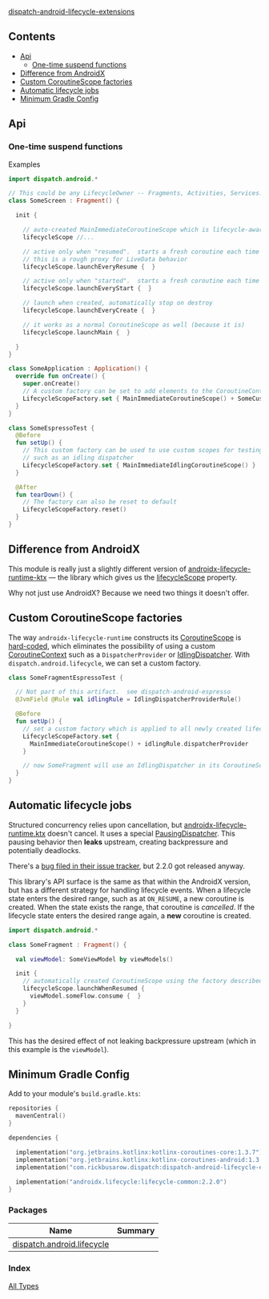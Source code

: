 [dispatch-android-lifecycle-extensions](./index.md)

## Contents

* [Api](#api)
  * [One-time suspend functions](#one-time-suspend-functions)
* [Difference from AndroidX](#difference-from-androidx)
* [Custom CoroutineScope factories](#custom-coroutinescope-factories)
* [Automatic lifecycle jobs](#automatic-lifecycle-jobs)
* [Minimum Gradle Config](#minimum-gradle-config)

## Api

### One-time suspend functions

Examples

``` kotlin
import dispatch.android.*

// This could be any LifecycleOwner -- Fragments, Activities, Services...
class SomeScreen : Fragment() {

  init {

    // auto-created MainImmediateCoroutineScope which is lifecycle-aware
    lifecycleScope //...

    // active only when "resumed".  starts a fresh coroutine each time
    // this is a rough proxy for LiveData behavior
    lifecycleScope.launchEveryResume {  }

    // active only when "started".  starts a fresh coroutine each time
    lifecycleScope.launchEveryStart {  }

    // launch when created, automatically stop on destroy
    lifecycleScope.launchEveryCreate {  }

    // it works as a normal CoroutineScope as well (because it is)
    lifecycleScope.launchMain {  }

  }
}
```

``` kotlin
class SomeApplication : Application() {
  override fun onCreate() {
    super.onCreate()
    // A custom factory can be set to add elements to the CoroutineContext
    LifecycleScopeFactory.set { MainImmediateCoroutineScope() + SomeCustomElement() }
  }
}
```

``` kotlin
class SomeEspressoTest {
  @Before
  fun setUp() {
    // This custom factory can be used to use custom scopes for testing,
    // such as an idling dispatcher
    LifecycleScopeFactory.set { MainImmediateIdlingCoroutineScope() }
  }

  @After
  fun tearDown() {
    // The factory can also be reset to default
    LifecycleScopeFactory.reset()
  }
}
```

## Difference from AndroidX

This module is really just a slightly different version of [androidx-lifecycle-runtime-ktx](https://developer.android.com/jetpack/androidx/releases/lifecycle) — the library which gives us the [lifecycleScope](https://cs.android.com/androidx/platform/frameworks/support/+/androidx-master-dev:lifecycle/lifecycle-runtime-ktx/src/main/java/androidx/lifecycle/Lifecycle.kt;l=44) property.

Why not just use AndroidX?  Because we need two things it doesn't offer.

## Custom CoroutineScope factories

The way `androidx-lifecycle-runtime` constructs its [CoroutineScope](https://kotlin.github.io/kotlinx.coroutines/kotlinx-coroutines-core/kotlinx.coroutines/coroutine-scope.html) is [hard-coded](https://cs.android.com/androidx/platform/frameworks/support/+/androidx-master-dev:lifecycle/lifecycle-runtime-ktx/src/main/java/androidx/lifecycle/Lifecycle.kt;l=44), which eliminates the possibility of using a custom [CoroutineContext](https://kotlinlang.org/api/latest/jvm/stdlib/kotlin.coroutines/-coroutine-context/) such as a `DispatcherProvider` or [IdlingDispatcher](https://rbusarow.github.io/Dispatch/dispatch-android-espresso//dispatch.android.espresso/-idling-dispatcher/index.html). With `dispatch.android.lifecycle`, we can set a custom factory.

``` kotlin
class SomeFragmentEspressoTest {

  // Not part of this artifact.  see dispatch-android-espresso
  @JvmField @Rule val idlingRule = IdlingDispatcherProviderRule()

  @Before
  fun setUp() {
    // set a custom factory which is applied to all newly created lifecycleScopes
    LifecycleScopeFactory.set {
      MainImmediateCoroutineScope() + idlingRule.dispatcherProvider
    }

    // now SomeFragment will use an IdlingDispatcher in its CoroutineScope
  }
}
```

## Automatic lifecycle jobs

Structured concurrency relies upon cancellation, but [androidx-lifecycle-runtime.ktx](https://developer.android.com/jetpack/androidx/releases/lifecycle) doesn't cancel.  It uses a special [PausingDispatcher](https://cs.android.com/androidx/platform/frameworks/support/+/androidx-master-dev:lifecycle/lifecycle-runtime-ktx/src/main/java/androidx/lifecycle/PausingDispatcher.kt). This pausing behavior then **leaks** upstream, creating backpressure and potentially deadlocks.

There's a [bug filed in their issue tracker](https://issuetracker.google.com/issues/146370660), but 2.2.0 got released anyway.

This library's API surface is the same as that within the AndroidX version, but has a different strategy for handling lifecycle events.  When a lifecycle state enters the desired range, such as at `ON_RESUME`, a new coroutine is created.  When the state exists the range, that coroutine is *cancelled*. If the lifecycle state enters the desired range again, a **new** coroutine is created.

``` kotlin
import dispatch.android.*

class SomeFragment : Fragment() {

  val viewModel: SomeViewModel by viewModels()

  init {
    // automatically created CoroutineScope using the factory described above
    lifecycleScope.launchWhenResumed {
      viewModel.someFlow.consume {  }
    }
  }

}
```

This has the desired effect of not leaking backpressure upstream (which in this example is the `viewModel`).

## Minimum Gradle Config

Add to your module's `build.gradle.kts`:

``` kotlin
repositories {
  mavenCentral()
}

dependencies {

  implementation("org.jetbrains.kotlinx:kotlinx-coroutines-core:1.3.7")
  implementation("org.jetbrains.kotlinx:kotlinx-coroutines-android:1.3.7")
  implementation("com.rickbusarow.dispatch:dispatch-android-lifecycle-extensions:1.0.0-beta04")
  
  implementation("androidx.lifecycle:lifecycle-common:2.2.0")
}
```

### Packages

| Name | Summary |
|---|---|
| [dispatch.android.lifecycle](dispatch.android.lifecycle/index.md) |  |

### Index

[All Types](alltypes/index.md)